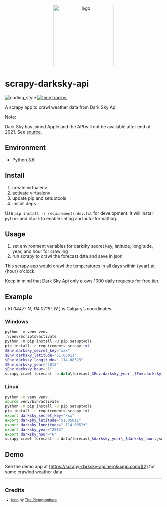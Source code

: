 <div align="center">
    <img src="https://cdn3.iconfinder.com/data/icons/ballicons-reloaded-free/512/icon-59-512.png" alt="logo" height="196">
</div>

# scrapy-darksky-api

![coding_style](https://img.shields.io/badge/code%20style-black-000000.svg)
[![time tracker](https://wakatime.com/badge/github/zehengl/scrapy-darksky-api.svg)](https://wakatime.com/badge/github/zehengl/scrapy-darksky-api)

A scrapy app to crawl weather data from Dark Sky Api

Note:

Dark Sky has joined Apple and the API will not be available after end of 2021. See [source](https://blog.darksky.net/).

## Environment

- Python 3.6

## Install

1. create virtualenv
2. activate virtualenv
3. update pip and setuptools
4. install deps

Use `pip install -r requirements-dev.txt` for development.
It will install `pylint` and `black` to enable linting and auto-formatting.

## Usage

1. set environment variables for darksky secret key, latitude, longitude, year, and hour for crawling
2. run scrapy to crawl the forecast data and save in json

This scrapy app would crawl the temperatures in all days within {year} at {hour} o'clock.

Keep in mind that [Dark Sky Api][1] only allows 1000 daily requests for free tier.

## Example

( _51.0447° N_, _114.0719° W_ ) is Calgary's coordinates.

### Windows

```powershell
python -m venv venv
.\venv\Scripts\activate
python -m pip install -U pip setuptools
pip install -r requirements-scrapy.txt
$Env:darksky_secret_key="xxx"
$Env:darksky_latitude="51.05011"
$Env:darksky_longitude="-114.08529"
$Env:darksky_year="2013"
$Env:darksky_hour="6"
scrapy crawl forecast -o data\forecast_$Env:darksky_year`_$Env:darksky_hour.json
```

### Linux

```bash
python -m venv venv
source venv/bin/activate
python -m pip install -U pip setuptools
pip install -r requirements-scrapy.txt
export darksky_secret_key="xxx"
export darksky_latitude="51.05011"
export darksky_longitude="-114.08529"
export darksky_year="2013"
export darksky_hour="6"
scrapy crawl forecast -o data/forecast_$darksky_year\_$darksky_hour.json
```

## Demo

See the demo app at [https://scrapy-darksky-api.herokuapp.com/][2] for some crawled weather data

<hr>

<sup>

## Credits

- [Icon][3] by [The Pictographers][4]

</sup>

[1]: https://darksky.net/dev
[2]: https://scrapy-darksky-api.herokuapp.com/
[3]: https://www.iconfinder.com/icons/667368/celcius_clouds_farenheit_sunshine_temerature_thermometer_weather_icon
[4]: https://www.iconfinder.com/bluewolfski
